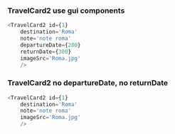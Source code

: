 ### TravelCard2 use gui components  ###

```js
<TravelCard2 id={1} 
    destination='Roma' 
    note='note roma' 
    departureDate={200} 
    returnDate={300}
    imageSrc='Roma.jpg'
    />
```
### TravelCard2 no departureDate, no returnDate ###

```js
<TravelCard2 id={1} 
    destination='Roma' 
    note='note roma' 
    imageSrc='Roma.jpg'
    />